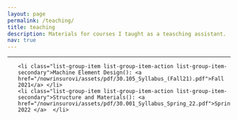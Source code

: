 ```yaml
---
layout: page
permalink: /teaching/
title: teaching
description: Materials for courses I taught as a teasching assistant. 
nav: true
---
```

***

<ul class="list-group">

    <li class="list-group-item list-group-item-action list-group-item-secondary">Machine Element Design(): <a href="/nowrinsurovi/assets/pdf/30.105_Syllabus_(Fall21).pdf">Fall 2021</a> </li>
    <li class="list-group-item list-group-item-action list-group-item-secondary">Structure and Materials(): <a href="/nowrinsurovi/assets/pdf/30.001_Syllabus_Spring_22.pdf">Spring 2022 </a>  </li>
</ul>
<!--
1.Machine Element Design, 2021.
Syllabus link:<a href='/assets/pdf/30.105_Syllabus_(Fall21).pdf'>Fall21</a>


2.Structure and Materials, 2022.
Syllabus link:<a href='/assets/pdf/30.001_Syllabus_Spring_22.pdf'>Spring22</a>
-->
***